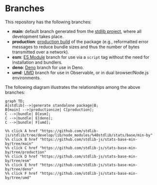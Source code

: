 <!--

@license Apache-2.0

Copyright (c) 2022 The Stdlib Authors.

Licensed under the Apache License, Version 2.0 (the "License");
you may not use this file except in compliance with the License.
You may obtain a copy of the License at

    http://www.apache.org/licenses/LICENSE-2.0

Unless required by applicable law or agreed to in writing, software
distributed under the License is distributed on an "AS IS" BASIS,
WITHOUT WARRANTIES OR CONDITIONS OF ANY KIND, either express or implied.
See the License for the specific language governing permissions and
limitations under the License.

-->

# Branches

This repository has the following branches:

-   **main**: default branch generated from the [stdlib project][stdlib-url], where all development takes place.
-   **production**: [production build][production-url] of the package (e.g., reformatted error messages to reduce bundle sizes and thus the number of bytes transmitted over a network).
-   **esm**: [ES Module][esm-url] branch for use via a `script` tag without the need for installation and bundlers.
-   **deno**: [Deno][deno-url] branch for use in Deno.
-   **umd**: [UMD][umd-url] branch for use in Observable, or in dual browser/Node.js environments.

The following diagram illustrates the relationships among the above branches:

```mermaid
graph TD;
A[stdlib]-->|generate standalone package|B;
B[main] -->|productionize| C[production];
C -->|bundle| D[esm];
C -->|bundle| E[deno];
C -->|bundle| F[umd];

%% click A href "https://github.com/stdlib-js/stdlib/tree/develop/lib/node_modules/%40stdlib/stats/base/min-by"
%% click B href "https://github.com/stdlib-js/stats-base-min-by/tree/main"
%% click C href "https://github.com/stdlib-js/stats-base-min-by/tree/production"
%% click D href "https://github.com/stdlib-js/stats-base-min-by/tree/esm"
%% click E href "https://github.com/stdlib-js/stats-base-min-by/tree/deno"
%% click F href "https://github.com/stdlib-js/stats-base-min-by/tree/umd"
```

[stdlib-url]: https://github.com/stdlib-js/stdlib/tree/develop/lib/node_modules/%40stdlib/stats/base/min-by
[production-url]: https://github.com/stdlib-js/stats-base-min-by/tree/production
[deno-url]: https://github.com/stdlib-js/stats-base-min-by/tree/deno
[umd-url]: https://github.com/stdlib-js/stats-base-min-by/tree/umd
[esm-url]: https://github.com/stdlib-js/stats-base-min-by/tree/esm